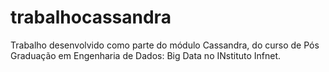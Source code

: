 # trabalhocassandra

Trabalho desenvolvido como parte do módulo Cassandra, do curso de Pós Graduação em Engenharia de Dados: Big Data no INstituto Infnet.

